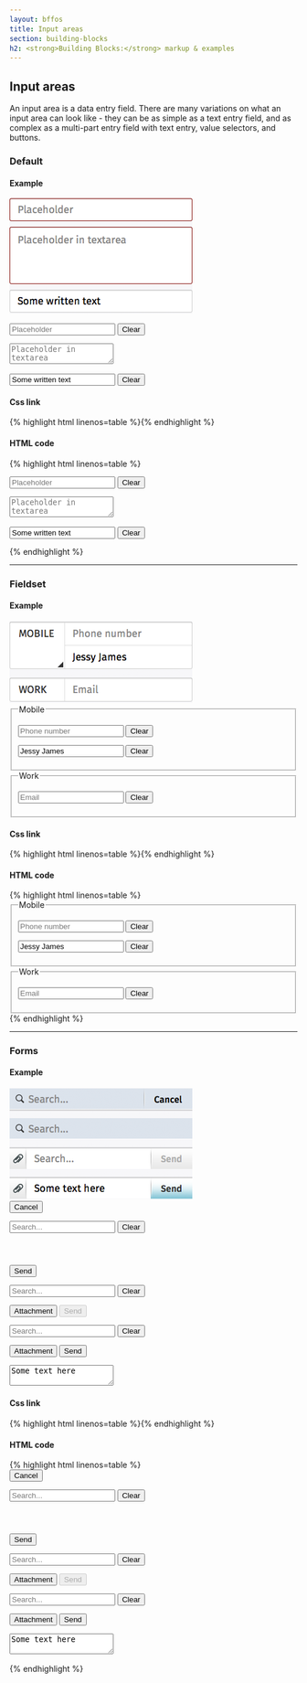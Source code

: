 ```yaml
---
layout: bffos
title: Input areas
section: building-blocks
h2: <strong>Building Blocks:</strong> markup & examples
---
```


## Input areas

An input area is a data entry field. There are many variations on what an input area can look like - they can be as simple as a text entry field, and as complex as a multi-part entry field with text entry, value selectors, and buttons. 

### Default

<div>
  <h4>Example</h4>
  <section class="example">
    <img src="../images/BB/input_1.png" alt="Input areas (Image replacing code)"/>
    <article class="frame">
      <form>
        <p>
          <input type="text" placeholder="Placeholder" required="">
          <button type="reset">Clear</button>
        </p>
        <p>
          <textarea placeholder="Placeholder in textarea" required=""></textarea>
        </p>
        <p>
          <input type="text" placeholder="Placeholder" value="Some written text" required="">
          <button type="reset">Clear</button>
        </p>
      </form>
    </article>
  </section>

  <h4>Css link</h4>
  {% highlight html linenos=table %}<link href="(your styles folder)/style/input_areas.css" rel="stylesheet" type="text/css">{% endhighlight %}

  <h4>HTML code</h4>
  {% highlight html linenos=table %}
<form>
  <p>
    <input type="text" placeholder="Placeholder" required="">
    <button type="reset">Clear</button>
  </p>
  <p>
    <textarea placeholder="Placeholder in textarea" required=""></textarea>
  </p>
  <p>
    <input type="text" placeholder="Placeholder" value="Some written text" required="">
    <button type="reset">Clear</button>
  </p>
</form>{% endhighlight %}
</div>

<hr>

### Fieldset

<div>
  <h4>Example</h4>
  <section class="example">
    <img src="../images/BB/input_2.png" alt="Input areas (Image replacing code)"/>
    <article class="frame">
      <form>
        <fieldset>
          <legend class="action">Mobile</legend>
          <section>
            <p>
              <input type="tel" placeholder="Phone number" required="">
              <button type="reset">Clear</button>
            </p>
            <p>
              <input type="text" placeholder="Name" value="Jessy James" required="">
              <button type="reset">Clear</button>
            </p>
          </section>
        </fieldset>
        <fieldset>
          <legend>Work</legend>
          <section>
            <p>
              <input type="tel" placeholder="Email" required="">
              <button type="reset">Clear</button>
            </p>
          </section>
        </fieldset>
      </form>
    </article>
  </section>

  <h4>Css link</h4>
  {% highlight html linenos=table %}<link href="(your styles folder)/style/input_areas.css" rel="stylesheet" type="text/css">{% endhighlight %}

  <h4>HTML code</h4>
  {% highlight html linenos=table %}
<form>
  <fieldset>
    <legend class="action">Mobile</legend>
    <section>
      <p>
        <input type="tel" placeholder="Phone number" required="">
        <button type="reset">Clear</button>
      </p>
      <p>
        <input type="text" placeholder="Name" value="Jessy James" required="">
        <button type="reset">Clear</button>
      </p>
    </section>
  </fieldset>
  <fieldset>
    <legend>Work</legend>
    <section>
      <p>
        <input type="tel" placeholder="Email" required="">
        <button type="reset">Clear</button>
      </p>
    </section>
  </fieldset>
</form>{% endhighlight %}
</div>

<hr>

### Forms

<div>
  <h4>Example</h4>
  <section class="example">
    <img src="../images/BB/input_3.png" alt="Input areas (Image replacing code)"/>
    <article class="input frame">
      <!-- form used at the top of the page with fixed/absolute position and content scrolls underneath -->
      <form role="search">
        <button type="submit">Cancel</button>
        <p>
          <input type="text" placeholder="Search..." required="">
          <button type="reset">Clear</button>
        </p>
      </form>
      <!-- form used under a header, this form scrolls together with the content underneath the header -->
      <section role="region">
        <header>
            <!-- here should be the content of the header -->
        </header>
        <form role="search" class="full">
          <button type="submit">Send</button>
          <p>
            <input type="text" placeholder="Search..." required="">
            <button type="reset">Clear</button>
          </p>
        </form>
      </section>
      <form role="search" class="bottom">
        <button class="icon icon-attachment">Attachment</button>
        <button type="submit" disabled="">Send</button>
        <p>
          <input type="text" placeholder="Search..." required="">
          <button type="reset">Clear</button>
        </p>
      </form>
      <form role="search" class="bottom">
        <button class="icon icon-attachment">Attachment</button>
        <button type="submit">Send</button>
        <p>
          <textarea placeholder="Search..." required="">Some text here</textarea>
        </p>
      </form>
    </article>
  </section>

  <h4>Css link</h4>
  {% highlight html linenos=table %}<link href="(your styles folder)/style/input_areas.css" rel="stylesheet" type="text/css">{% endhighlight %}

  <h4>HTML code</h4>
  {% highlight html linenos=table %}
<!-- form used at the top of the page with fixed/absolute position and content scrolls underneath -->
<form role="search">
  <button type="submit">Cancel</button>
  <p>
    <input type="text" placeholder="Search..." required="">
    <button type="reset">Clear</button>
  </p>
</form>
<!-- form used under a header, this form scrolls together with the content underneath the header -->
<section role="region">
  <header>
      <!-- here should be the content of the header -->
  </header>
  <form role="search" class="full">
    <button type="submit">Send</button>
    <p>
      <input type="text" placeholder="Search..." required="">
      <button type="reset">Clear</button>
    </p>
  </form>
</section>
<form role="search" class="bottom">
  <button class="icon icon-attachment">Attachment</button>
  <button type="submit" disabled="">Send</button>
  <p>
    <input type="text" placeholder="Search..." required="">
    <button type="reset">Clear</button>
  </p>
</form>
<form role="search" class="bottom">
  <button class="icon icon-attachment">Attachment</button>
  <button type="submit">Send</button>
  <p>
    <textarea placeholder="Search..." required="">Some text here</textarea>
  </p>
</form>{% endhighlight %}
</div>

